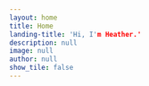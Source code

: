 ```yaml
---
layout: home
title: Home
landing-title: 'Hi, I'm Heather.'
description: null
image: null
author: null
show_tile: false
---
```


